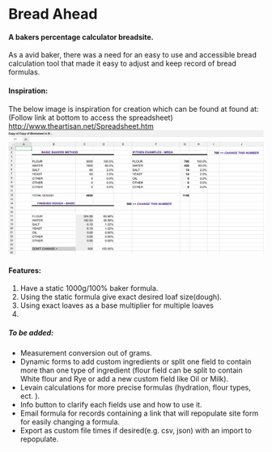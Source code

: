 # Bread Ahead

#### A bakers percentage calculator breadsite.

As a avid baker, there was a need for an easy to use and accessible bread calculation tool that made it easy to adjust and keep record of bread formulas.

#### Inspiration:

   The below image is inspiration for creation which can be found at found at: (Follow link at bottom to access the spreadsheet) <http://www.theartisan.net/Spreadsheet.htm> 
![bread calc inspiration](assets/bread-spread-calc.png)

#### Features:
1. Have a static 1000g/100% baker formula.
1. Using the static formula give exact desired loaf size(dough).
1. Using exact loaves as a base multiplier for multiple loaves
1. 


##### To be added:
   * Measurement conversion out of grams.
   * Dynamic forms to add custom ingredients or split one field to contain more than one type of ingredient (flour field can be split to contain White flour and Rye or add a new custom field like Oil or Milk). 
   * Levain calculations for more precise formulas (hydration, flour types, ect. ).
   * Info button to clarify each fields use and how to use it.
   * Email formula for records containing a link that will repopulate site form for easily changing a formula.  
   * Export as custom file times if desired(e.g. csv, json) with an import to repopulate.
